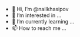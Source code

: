 - 👋 Hi, I’m @nailkhasipov
- 👀 I’m interested in ...
- 🌱 I’m currently learning ...
- 📫 How to reach me ...

<!---
nailkhasipov/nailkhasipov is a ✨ special ✨ repository because its `README.md` (this file) appears on your GitHub profile.
You can click the Preview link to take a look at your changes.
--->
